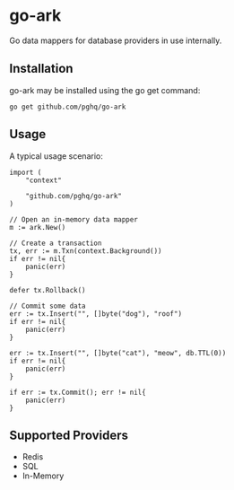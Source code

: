 # go-ark
Go data mappers for database providers in use internally.

## Installation

go-ark may be installed using the go get command:

```
go get github.com/pghq/go-ark
```
## Usage

A typical usage scenario:

```
import (
    "context"
    
    "github.com/pghq/go-ark"
)

// Open an in-memory data mapper
m := ark.New()

// Create a transaction
tx, err := m.Txn(context.Background())
if err != nil{
    panic(err)
}

defer tx.Rollback()

// Commit some data
err := tx.Insert("", []byte("dog"), "roof")
if err != nil{
    panic(err)
}

err := tx.Insert("", []byte("cat"), "meow", db.TTL(0))
if err != nil{
    panic(err)
}

if err := tx.Commit(); err != nil{
    panic(err)
}
```

## Supported Providers
- Redis
- SQL
- In-Memory